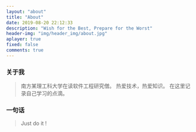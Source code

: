 ```yaml
---
layout: "about"
title: "About"
date: 2019-08-20 22:12:33
description: "Wish for the Best, Prepare for the Worst"
header-img: "img/header_img/about.jpg"
aplayer: true
fixed: false
comments: true
---
```



### 关于我
> 南方某理工科大学在读软件工程研究僧。
热爱技术，热爱知识。
在这里记录自己学习的点滴。

### 一句话

>Just do it !


